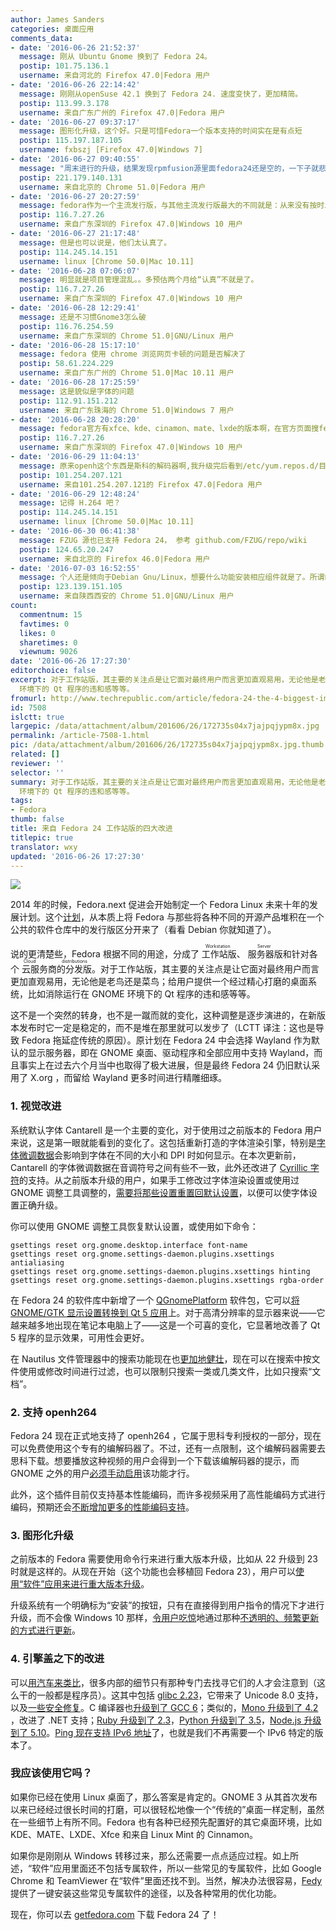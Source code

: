 ```yaml
---
author: James Sanders
categories: 桌面应用
comments_data:
- date: '2016-06-26 21:52:37'
  message: 刚从 Ubuntu Gnome 换到了 Fedora 24。
  postip: 101.75.136.1
  username: 来自河北的 Firefox 47.0|Fedora 用户
- date: '2016-06-26 22:14:42'
  message: 刚刚从openSuse 42.1 换到了 Fedora 24. 速度变快了，更加精简。
  postip: 113.99.3.178
  username: 来自广东广州的 Firefox 47.0|Fedora 用户
- date: '2016-06-27 09:37:17'
  message: 图形化升级，这个好。只是可惜Fedora一个版本支持的时间实在是有点短
  postip: 115.197.187.105
  username: fxbszj [Firefox 47.0|Windows 7]
- date: '2016-06-27 09:40:55'
  message: "周末进行的升级，结果发现rpmfusion源里面fedora24还是空的，一下子就悲剧了，等了两天才有包；<br />\r\n不过是感觉比23要快一些"
  postip: 221.179.140.131
  username: 来自北京的 Chrome 51.0|Fedora 用户
- date: '2016-06-27 20:27:59'
  message: fedora作为一个主流发行版，与其他主流发行版最大的不同就是：从来没有按时发布过！
  postip: 116.7.27.26
  username: 来自广东深圳的 Firefox 47.0|Windows 10 用户
- date: '2016-06-27 21:17:48'
  message: 但是也可以说是，他们太认真了。
  postip: 114.245.14.151
  username: linux [Chrome 50.0|Mac 10.11]
- date: '2016-06-28 07:06:07'
  message: 明显就是项目管理混乱。。多预估两个月给“认真”不就是了。
  postip: 116.7.27.26
  username: 来自广东深圳的 Firefox 47.0|Windows 10 用户
- date: '2016-06-28 12:29:41'
  message: 还是不习惯Gnome3怎么破
  postip: 116.76.254.59
  username: 来自广东深圳的 Chrome 51.0|GNU/Linux 用户
- date: '2016-06-28 15:17:10'
  message: fedora 使用 chrome 浏览网页卡顿的问题是否解决了
  postip: 58.61.224.229
  username: 来自广东广州的 Chrome 51.0|Mac 10.11 用户
- date: '2016-06-28 17:25:59'
  message: 这是貌似是字体的问题
  postip: 112.91.151.212
  username: 来自广东珠海的 Chrome 51.0|Windows 7 用户
- date: '2016-06-28 20:28:20'
  message: fedora官方有xfce、kde、cinamon、mate、lxde的版本啊，在官方页面搜fedora定制版
  postip: 116.7.27.26
  username: 来自广东深圳的 Firefox 47.0|Windows 10 用户
- date: '2016-06-29 11:04:13'
  message: 原来openh这个东西是斯科的解码器啊,我升级完后看到/etc/yum.repos.d/目录下的 openh这个目录还困惑呢.
  postip: 101.254.207.121
  username: 来自101.254.207.121的 Firefox 47.0|Fedora 用户
- date: '2016-06-29 12:48:24'
  message: 记得 H.264 吧？
  postip: 114.245.14.151
  username: linux [Chrome 50.0|Mac 10.11]
- date: '2016-06-30 06:41:38'
  message: FZUG 源也已支持 Fedora 24， 参考 github.com/FZUG/repo/wiki
  postip: 124.65.20.247
  username: 来自北京的 Firefox 46.0|Fedora 用户
- date: '2016-07-03 16:52:55'
  message: 个人还是倾向于Debian Gnu/Linux，想要什么功能安装相应组件就是了。所谓的服务器桌面也是个噱头，哪有那么严格的区分。用起来才是最好的！！！
  postip: 123.139.151.105
  username: 来自陕西西安的 Chrome 51.0|GNU/Linux 用户
count:
  commentnum: 15
  favtimes: 0
  likes: 0
  sharetimes: 0
  viewnum: 9026
date: '2016-06-26 17:27:30'
editorchoice: false
excerpt: 对于工作站版，其主要的关注点是让它面对最终用户而言更加直观易用，无论他是老鸟还是菜鸟；给用户提供一个经过精心打磨的桌面系统，比如消除运行在 GNOME
  环境下的 Qt 程序的违和感等等。
fromurl: http://www.techrepublic.com/article/fedora-24-the-4-biggest-improvements-from-the-latest-workstation-release
id: 7508
islctt: true
largepic: /data/attachment/album/201606/26/172735s04x7jajpqjypm8x.jpg
permalink: /article-7508-1.html
pic: /data/attachment/album/201606/26/172735s04x7jajpqjypm8x.jpg.thumb.jpg
related: []
reviewer: ''
selector: ''
summary: 对于工作站版，其主要的关注点是让它面对最终用户而言更加直观易用，无论他是老鸟还是菜鸟；给用户提供一个经过精心打磨的桌面系统，比如消除运行在 GNOME
  环境下的 Qt 程序的违和感等等。
tags:
- Fedora
thumb: false
title: 来自 Fedora 24 工作站版的四大改进
titlepic: true
translator: wxy
updated: '2016-06-26 17:27:30'
---
```


![](/data/attachment/album/201606/26/172735s04x7jajpqjypm8x.jpg) 


2014 年的时候，Fedora.next 促进会开始制定一个 Fedora Linux 未来十年的发展计划。这个[计划](https://fedoramagazine.org/fedora-present-and-future-a-fedora-next-2014-update-part-i-why/)，从本质上将 Fedora 与那些将各种不同的开源产品堆积在一个公共的软件仓库中的发行版区分开来了（看看 Debian 你就知道了）。


说的更清楚些，Fedora 根据不同的用途，分成了<ruby> 工作站版 <rp>  （ </rp> <rt>  Workstation </rt> <rp>  ） </rp></ruby>、<ruby> 服务器版 <rp>  （ </rp> <rt>  Server </rt> <rp>  ） </rp></ruby>和针对各个<ruby> 云服务商的分发版 <rp>  （ </rp> <rt>  Cloud distributions </rt> <rp>  ） </rp></ruby>。对于工作站版，其主要的关注点是让它面对最终用户而言更加直观易用，无论他是老鸟还是菜鸟；给用户提供一个经过精心打磨的桌面系统，比如消除运行在 GNOME 环境下的 Qt 程序的违和感等等。 


这不是一个突然的转身，也不是一蹴而就的变化，这种调整是逐步演进的，在新版本发布时它一定是稳定的，而不是堆在那里就可以发步了（LCTT 译注：这也是导致 Fedora 拖延症传统的原因）。原计划在 Fedora 24 中会选择 Wayland 作为默认的显示服务器，即在 GNOME 桌面、驱动程序和全部应用中支持 Wayland，而且事实上在过去六个月当中也取得了极大进展，但是最终 Fedora 24 仍旧默认采用了 X.org ，而留给 Wayland 更多时间进行精雕细琢。


### 1. 视觉改进


系统默认字体 Cantarell 是一个主要的变化，对于使用过之前版本的 Fedora 用户来说，这是第一眼就能看到的变化了。这包括重新打造的字体渲染引擎，特别是[字体微调数据](https://en.wikipedia.org/wiki/Font_hinting)会影响到字体在不同的大小和 DPI 时如何显示。在本次更新前，Cantarell 的字体微调数据在音调符号之间有些不一致，此外还改进了 [Cyrillic 字符](https://en.wikipedia.org/wiki/Cyrillic_script)的支持。从之前版本升级的用户，如果手工修改过字体渲染设置或使用过 GNOME 调整工具调整的，[需要将那些设置重置回默认设置](https://fedoramagazine.org/font-improvements-fedora-24-workstation/)，以便可以使字体设置正确升级。


你可以使用 GNOME 调整工具恢复默认设置，或使用如下命令：



```
gsettings reset org.gnome.desktop.interface font-name
gsettings reset org.gnome.settings-daemon.plugins.xsettings antialiasing
gsettings reset org.gnome.settings-daemon.plugins.xsettings hinting
gsettings reset org.gnome.settings-daemon.plugins.xsettings rgba-order
```

在 Fedora 24 的软件库中新增了一个 [QGnomePlatform](https://github.com/MartinBriza/QGnomePlatform) 软件包，它可以[将 GNOME/GTK 显示设置转换到 Qt 5 应用](https://fedoraproject.org/wiki/Changes/QGnomePlatform)上。对于高清分辨率的显示器来说——它越来越多地出现在笔记本电脑上了——这是一个可喜的变化，它显著地改善了 Qt 5 程序的显示效果，可用性会更好。


在 Nautilus 文件管理器中的搜索功能现在也[更加地健壮](https://csorianognome.wordpress.com/2016/02/08/nautilus-3-20-and-looking-forward/)，现在可以在搜索中按文件使用或修改时间进行过滤，也可以限制只搜索一类或几类文件，比如只搜索“文档”。


### 2. 支持 openh264


Fedora 24 现在正式地支持了 openh264 ，它属于思科专利授权的一部分，现在可以免费使用这个专有的编解码器了。不过，还有一点限制，这个编解码器需要去思科下载。想要播放这种视频的用户会得到一个下载该编解码器的提示，而 GNOME 之外的用户[必须手动启用](https://ausil.us/wordpress/?p=126)该功能才行。


此外，这个插件目前仅支持基本性能编码，而许多视频采用了高性能编码方式进行编码，预期还会[不断增加更多的性能编码支持](https://blogs.gnome.org/uraeus/2016/05/12/h264-in-fedora-workstation/)。


### 3. 图形化升级


之前版本的 Fedora 需要使用命令行来进行重大版本升级，比如从 22 升级到 23 时就是这样的。从现在开始（这个功能也会移植回 Fedora 23），用户可以[使用“软件”应用来进行重大版本升级](https://fedoramagazine.org/fedora-24-feature-graphical-upgrades/)。


升级系统有一个明确标为“安装”的按钮，只有在直接得到用户指令的情况下才进行升级，而不会像 Windows 10 那样，[令用户吃惊](https://www.theguardian.com/technology/2016/may/04/windows-10-updates-ruining-pro-gaming-streams)地通过那种[不透明的、频繁更新的方式进行更新](https://fedoramagazine.org/fedora-24-feature-graphical-upgrades/)。


### 4. 引擎盖之下的改进


可以[用汽车来类比](https://en.wikipedia.org/wiki/Car_analogy)，很多内部的细节只有那种专门去找寻它们的人才会注意到（这么干的一般都是程序员）。这其中包括 [glibc 2.23](https://fedoraproject.org/wiki/Changes/GLIBC223)，它带来了 Unicode 8.0 支持，以及[一些安全修复](https://sourceware.org/git/?p=glibc.git;a=blob;f=NEWS;hb=HEAD)。C 编译器也[升级到了 GCC 6](https://gcc.gnu.org/gcc-6/changes.html)；类似的，[Mono 升级到了 4.2](https://fedoraproject.org/wiki/Changes/Mono4.2) ，改进了 .NET 支持；[Ruby 升级到了 2.3](https://fedoraproject.org/wiki/Changes/Ruby_2.3)，[Python 升级到了 3.5](https://fedoraproject.org/wiki/Changes/python3.5)，[Node.js 升级到了 5.10](https://fedoraproject.org/wiki/Changes/NodeJS5x)。[Ping 现在支持 IPv6 地址](https://fedoraproject.org/wiki/Changes/PingIpv6)了，也就是我们不再需要一个 IPv6 特定的版本了。


### 我应该使用它吗？


如果你已经在使用 Linux 桌面了，那么答案是肯定的。GNOME 3 从其首次发布以来已经经过很长时间的打磨，可以很轻松地像一个“传统的”桌面一样定制，虽然在一些细节上有所不同。Fedora 也有各种已经预先配置好的其它桌面环境，比如 KDE、MATE、LXDE、Xfce 和来自 Linux Mint 的 Cinnamon。


如果你是刚刚从 Windows 转移过来，那么还需要一点点适应过程。如上所述，“软件”应用里面还不包括专属软件，所以一些常见的专属软件，比如 Google Chrome 和 TeamViewer 在“软件”里面还找不到。当然，解决办法很容易，[Fedy](http://folkswithhats.org/) 提供了一键安装这些常见专属软件的途径，以及各种常用的优化功能。


现在，你可以去 [getfedora.com](https://getfedora.org/) 下载 Fedora 24 了！